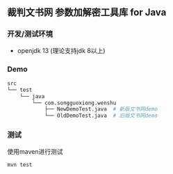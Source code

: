 ## 裁判文书网 参数加解密工具库 for Java

### 开发/测试环境
* openjdk 13 (理论支持jdk 8以上)

### Demo
```bash
src
└── test
    └── java
        └── com.songguoxiong.wenshu
            ├── NewDemoTest.java  # 新版文书网demo
            └── OldDemoTest.java  # 旧版文书网demo
```

### 测试
使用maven进行测试
```bash
mvn test
```